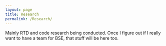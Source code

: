 ```yaml
---
layout: page
title: Research
permalink: /Research/
---
```


Mainly RTD and code research being conducted. Once I figure out if I really want to have a team for BSE, that stuff will be here too.

